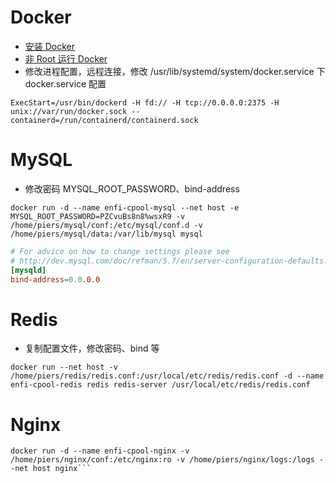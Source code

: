 # Docker

- [安装 Docker](https://docs.docker.com/install/linux/docker-ce/centos/)
- [非 Root 运行 Docker](https://askubuntu.com/questions/477551/how-can-i-use-docker-without-sudo)
- 修改进程配置，远程连接，修改 /usr/lib/systemd/system/docker.service 下 docker.service 配置

```
ExecStart=/usr/bin/dockerd -H fd:// -H tcp://0.0.0.0:2375 -H unix://var/run/docker.sock --containerd=/run/containerd/containerd.sock
```

# MySQL

- 修改密码 MYSQL_ROOT_PASSWORD、bind-address

```
docker run -d --name enfi-cpool-mysql --net host -e MYSQL_ROOT_PASSWORD=PZCvuBs8n8%wsxR9 -v /home/piers/mysql/conf:/etc/mysql/conf.d -v /home/piers/mysql/data:/var/lib/mysql mysql
```

``` mysql.conf
# For advice on how to change settings please see
# http://dev.mysql.com/doc/refman/5.7/en/server-configuration-defaults.html
[mysqld]
bind-address=0.0.0.0
```

# Redis

- 复制配置文件，修改密码、bind 等

```
docker run --net host -v /home/piers/redis/redis.conf:/usr/local/etc/redis/redis.conf -d --name enfi-cpool-redis redis redis-server /usr/local/etc/redis/redis.conf
```

# Nginx

```
docker run -d --name enfi-cpool-nginx -v /home/piers/nginx/conf:/etc/nginx:ro -v /home/piers/nginx/logs:/logs --net host nginx```